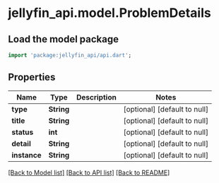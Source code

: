 # jellyfin_api.model.ProblemDetails

## Load the model package
```dart
import 'package:jellyfin_api/api.dart';
```

## Properties
Name | Type | Description | Notes
------------ | ------------- | ------------- | -------------
**type** | **String** |  | [optional] [default to null]
**title** | **String** |  | [optional] [default to null]
**status** | **int** |  | [optional] [default to null]
**detail** | **String** |  | [optional] [default to null]
**instance** | **String** |  | [optional] [default to null]

[[Back to Model list]](../README.md#documentation-for-models) [[Back to API list]](../README.md#documentation-for-api-endpoints) [[Back to README]](../README.md)


